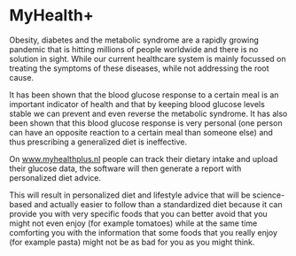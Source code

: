 # MyHealth+
Obesity, diabetes and the metabolic syndrome are a rapidly growing pandemic that is hitting millions of people worldwide and there is no solution in sight. While our current healthcare system is mainly focussed on treating the symptoms of these diseases, while not addressing the root cause.

It has been shown that the blood glucose response to a certain meal is an important indicator of health and that by keeping blood glucose levels stable we can prevent and even reverse the metabolic syndrome. It has also been shown that this blood glucose response is very personal (one person can have an opposite reaction to a certain meal than someone else) and thus prescribing a generalized diet is ineffective.

On <a href="https://www.myhealthplus.nl">www.myhealthplus.nl</a> people can track their dietary intake and upload their glucose data, the software will then generate a report with personalized diet advice. 

This will result in personalized diet and lifestyle advice that will be science-based and actually easier to follow than a standardized diet because it can provide you with very specific foods that you can better avoid that you might not even enjoy (for example tomatoes) while at the same time comforting you with the information that some foods that you really enjoy (for example pasta) might not be as bad for you as you might think.
